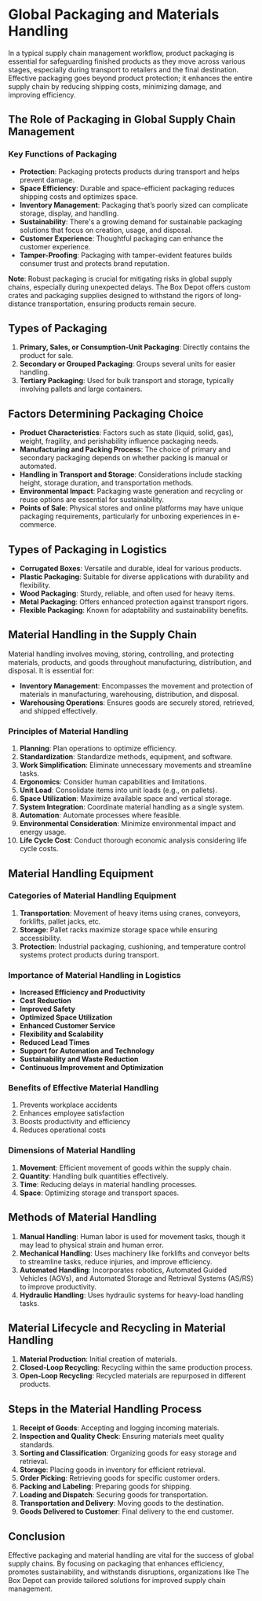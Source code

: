 # Global Packaging and Materials Handling

In a typical supply chain management workflow, product packaging is essential for safeguarding finished products as they move across various stages, especially during transport to retailers and the final destination. Effective packaging goes beyond product protection; it enhances the entire supply chain by reducing shipping costs, minimizing damage, and improving efficiency.

## The Role of Packaging in Global Supply Chain Management

### Key Functions of Packaging

- **Protection**: Packaging protects products during transport and helps prevent damage.
- **Space Efficiency**: Durable and space-efficient packaging reduces shipping costs and optimizes space.
- **Inventory Management**: Packaging that’s poorly sized can complicate storage, display, and handling.
- **Sustainability**: There's a growing demand for sustainable packaging solutions that focus on creation, usage, and disposal.
- **Customer Experience**: Thoughtful packaging can enhance the customer experience.
- **Tamper-Proofing**: Packaging with tamper-evident features builds consumer trust and protects brand reputation.

**Note**: Robust packaging is crucial for mitigating risks in global supply chains, especially during unexpected delays. The Box Depot offers custom crates and packaging supplies designed to withstand the rigors of long-distance transportation, ensuring products remain secure.

## Types of Packaging

1. **Primary, Sales, or Consumption-Unit Packaging**: Directly contains the product for sale.
2. **Secondary or Grouped Packaging**: Groups several units for easier handling.
3. **Tertiary Packaging**: Used for bulk transport and storage, typically involving pallets and large containers.

## Factors Determining Packaging Choice

- **Product Characteristics**: Factors such as state (liquid, solid, gas), weight, fragility, and perishability influence packaging needs.
- **Manufacturing and Packing Process**: The choice of primary and secondary packaging depends on whether packing is manual or automated.
- **Handling in Transport and Storage**: Considerations include stacking height, storage duration, and transportation methods.
- **Environmental Impact**: Packaging waste generation and recycling or reuse options are essential for sustainability.
- **Points of Sale**: Physical stores and online platforms may have unique packaging requirements, particularly for unboxing experiences in e-commerce.

## Types of Packaging in Logistics

- **Corrugated Boxes**: Versatile and durable, ideal for various products.
- **Plastic Packaging**: Suitable for diverse applications with durability and flexibility.
- **Wood Packaging**: Sturdy, reliable, and often used for heavy items.
- **Metal Packaging**: Offers enhanced protection against transport rigors.
- **Flexible Packaging**: Known for adaptability and sustainability benefits.

## Material Handling in the Supply Chain

Material handling involves moving, storing, controlling, and protecting materials, products, and goods throughout manufacturing, distribution, and disposal. It is essential for:

- **Inventory Management**: Encompasses the movement and protection of materials in manufacturing, warehousing, distribution, and disposal.
- **Warehousing Operations**: Ensures goods are securely stored, retrieved, and shipped effectively.

### Principles of Material Handling

1. **Planning**: Plan operations to optimize efficiency.
2. **Standardization**: Standardize methods, equipment, and software.
3. **Work Simplification**: Eliminate unnecessary movements and streamline tasks.
4. **Ergonomics**: Consider human capabilities and limitations.
5. **Unit Load**: Consolidate items into unit loads (e.g., on pallets).
6. **Space Utilization**: Maximize available space and vertical storage.
7. **System Integration**: Coordinate material handling as a single system.
8. **Automation**: Automate processes where feasible.
9. **Environmental Consideration**: Minimize environmental impact and energy usage.
10. **Life Cycle Cost**: Conduct thorough economic analysis considering life cycle costs.

## Material Handling Equipment

### Categories of Material Handling Equipment

1. **Transportation**: Movement of heavy items using cranes, conveyors, forklifts, pallet jacks, etc.
2. **Storage**: Pallet racks maximize storage space while ensuring accessibility.
3. **Protection**: Industrial packaging, cushioning, and temperature control systems protect products during transport.

### Importance of Material Handling in Logistics

- **Increased Efficiency and Productivity**
- **Cost Reduction**
- **Improved Safety**
- **Optimized Space Utilization**
- **Enhanced Customer Service**
- **Flexibility and Scalability**
- **Reduced Lead Times**
- **Support for Automation and Technology**
- **Sustainability and Waste Reduction**
- **Continuous Improvement and Optimization**

### Benefits of Effective Material Handling

1. Prevents workplace accidents
2. Enhances employee satisfaction
3. Boosts productivity and efficiency
4. Reduces operational costs

### Dimensions of Material Handling

1. **Movement**: Efficient movement of goods within the supply chain.
2. **Quantity**: Handling bulk quantities effectively.
3. **Time**: Reducing delays in material handling processes.
4. **Space**: Optimizing storage and transport spaces.

## Methods of Material Handling

1. **Manual Handling**: Human labor is used for movement tasks, though it may lead to physical strain and human error.
2. **Mechanical Handling**: Uses machinery like forklifts and conveyor belts to streamline tasks, reduce injuries, and improve efficiency.
3. **Automated Handling**: Incorporates robotics, Automated Guided Vehicles (AGVs), and Automated Storage and Retrieval Systems (AS/RS) to improve productivity.
4. **Hydraulic Handling**: Uses hydraulic systems for heavy-load handling tasks.

## Material Lifecycle and Recycling in Material Handling

1. **Material Production**: Initial creation of materials.
2. **Closed-Loop Recycling**: Recycling within the same production process.
3. **Open-Loop Recycling**: Recycled materials are repurposed in different products.

## Steps in the Material Handling Process

1. **Receipt of Goods**: Accepting and logging incoming materials.
2. **Inspection and Quality Check**: Ensuring materials meet quality standards.
3. **Sorting and Classification**: Organizing goods for easy storage and retrieval.
4. **Storage**: Placing goods in inventory for efficient retrieval.
5. **Order Picking**: Retrieving goods for specific customer orders.
6. **Packing and Labeling**: Preparing goods for shipping.
7. **Loading and Dispatch**: Securing goods for transportation.
8. **Transportation and Delivery**: Moving goods to the destination.
9. **Goods Delivered to Customer**: Final delivery to the end customer.

## Conclusion

Effective packaging and material handling are vital for the success of global supply chains. By focusing on packaging that enhances efficiency, promotes sustainability, and withstands disruptions, organizations like The Box Depot can provide tailored solutions for improved supply chain management.
